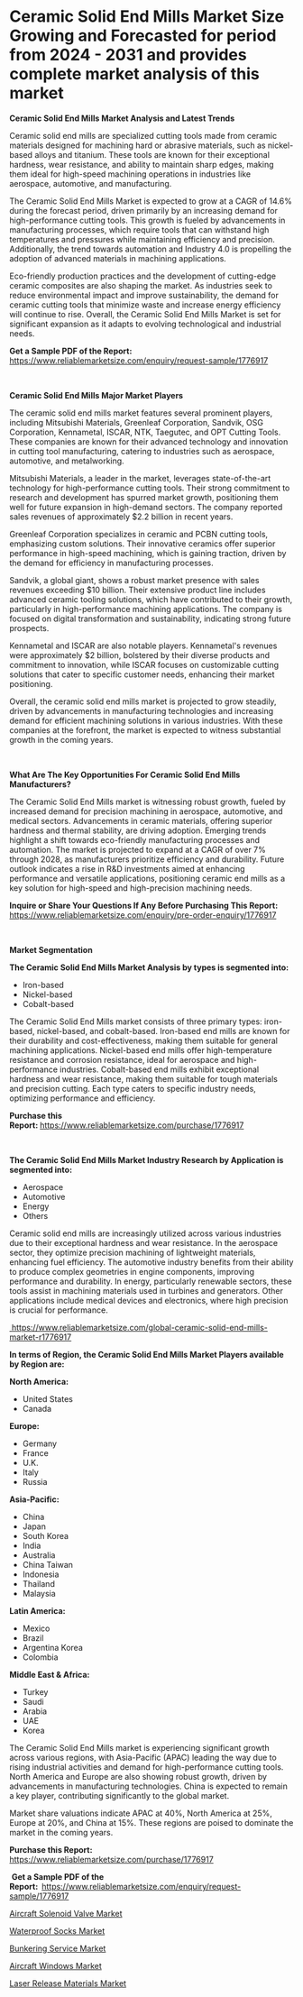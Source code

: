 <p><h1>Ceramic Solid End Mills Market Size Growing and Forecasted for period from 2024 - 2031 and provides complete market analysis of this market</h1></p><p><strong>Ceramic Solid End Mills Market Analysis and Latest Trends</strong></p>
<p><p>Ceramic solid end mills are specialized cutting tools made from ceramic materials designed for machining hard or abrasive materials, such as nickel-based alloys and titanium. These tools are known for their exceptional hardness, wear resistance, and ability to maintain sharp edges, making them ideal for high-speed machining operations in industries like aerospace, automotive, and manufacturing.</p><p>The Ceramic Solid End Mills Market is expected to grow at a CAGR of 14.6% during the forecast period, driven primarily by an increasing demand for high-performance cutting tools. This growth is fueled by advancements in manufacturing processes, which require tools that can withstand high temperatures and pressures while maintaining efficiency and precision. Additionally, the trend towards automation and Industry 4.0 is propelling the adoption of advanced materials in machining applications.</p><p>Eco-friendly production practices and the development of cutting-edge ceramic composites are also shaping the market. As industries seek to reduce environmental impact and improve sustainability, the demand for ceramic cutting tools that minimize waste and increase energy efficiency will continue to rise. Overall, the Ceramic Solid End Mills Market is set for significant expansion as it adapts to evolving technological and industrial needs.</p></p>
<p><strong>Get a Sample PDF of the Report:&nbsp;</strong> <a href="https://www.reliablemarketsize.com/enquiry/request-sample/1776917?utm_campaign=1437&utm_medium=2&utm_source=Github&utm_content=ia&utm_term=09102024&utm_id=ceramic-solid-end-mills">https://www.reliablemarketsize.com/enquiry/request-sample/1776917</a></p>
<p>&nbsp;</p>
<p><strong>Ceramic Solid End Mills Major Market Players</strong></p>
<p><p>The ceramic solid end mills market features several prominent players, including Mitsubishi Materials, Greenleaf Corporation, Sandvik, OSG Corporation, Kennametal, ISCAR, NTK, Taegutec, and OPT Cutting Tools. These companies are known for their advanced technology and innovation in cutting tool manufacturing, catering to industries such as aerospace, automotive, and metalworking.</p><p>Mitsubishi Materials, a leader in the market, leverages state-of-the-art technology for high-performance cutting tools. Their strong commitment to research and development has spurred market growth, positioning them well for future expansion in high-demand sectors. The company reported sales revenues of approximately $2.2 billion in recent years.</p><p>Greenleaf Corporation specializes in ceramic and PCBN cutting tools, emphasizing custom solutions. Their innovative ceramics offer superior performance in high-speed machining, which is gaining traction, driven by the demand for efficiency in manufacturing processes.</p><p>Sandvik, a global giant, shows a robust market presence with sales revenues exceeding $10 billion. Their extensive product line includes advanced ceramic tooling solutions, which have contributed to their growth, particularly in high-performance machining applications. The company is focused on digital transformation and sustainability, indicating strong future prospects.</p><p>Kennametal and ISCAR are also notable players. Kennametal's revenues were approximately $2 billion, bolstered by their diverse products and commitment to innovation, while ISCAR focuses on customizable cutting solutions that cater to specific customer needs, enhancing their market positioning.</p><p>Overall, the ceramic solid end mills market is projected to grow steadily, driven by advancements in manufacturing technologies and increasing demand for efficient machining solutions in various industries. With these companies at the forefront, the market is expected to witness substantial growth in the coming years.</p></p>
<p>&nbsp;</p>
<p><strong>What Are The Key Opportunities For Ceramic Solid End Mills Manufacturers?</strong></p>
<p><p>The Ceramic Solid End Mills market is witnessing robust growth, fueled by increased demand for precision machining in aerospace, automotive, and medical sectors. Advancements in ceramic materials, offering superior hardness and thermal stability, are driving adoption. Emerging trends highlight a shift towards eco-friendly manufacturing processes and automation. The market is projected to expand at a CAGR of over 7% through 2028, as manufacturers prioritize efficiency and durability. Future outlook indicates a rise in R&D investments aimed at enhancing performance and versatile applications, positioning ceramic end mills as a key solution for high-speed and high-precision machining needs.</p></p>
<p><strong>Inquire or Share Your Questions If Any Before Purchasing This Report:</strong> <a href="https://www.reliablemarketsize.com/enquiry/pre-order-enquiry/1776917?utm_campaign=1437&utm_medium=2&utm_source=Github&utm_content=ia&utm_term=09102024&utm_id=ceramic-solid-end-mills">https://www.reliablemarketsize.com/enquiry/pre-order-enquiry/1776917</a></p>
<p>&nbsp;</p>
<p><strong>Market Segmentation</strong></p>
<p><strong>The Ceramic Solid End Mills Market Analysis by types is segmented into:</strong></p>
<p><ul><li>Iron-based</li><li>Nickel-based</li><li>Cobalt-based</li></ul></p>
<p><p>The Ceramic Solid End Mills market consists of three primary types: iron-based, nickel-based, and cobalt-based. Iron-based end mills are known for their durability and cost-effectiveness, making them suitable for general machining applications. Nickel-based end mills offer high-temperature resistance and corrosion resistance, ideal for aerospace and high-performance industries. Cobalt-based end mills exhibit exceptional hardness and wear resistance, making them suitable for tough materials and precision cutting. Each type caters to specific industry needs, optimizing performance and efficiency.</p></p>
<p><strong>Purchase this Report:&nbsp;</strong><a href="https://www.reliablemarketsize.com/purchase/1776917?utm_campaign=1437&utm_medium=2&utm_source=Github&utm_content=ia&utm_term=09102024&utm_id=ceramic-solid-end-mills">https://www.reliablemarketsize.com/purchase/1776917</a></p>
<p>&nbsp;</p>
<p><strong>The Ceramic Solid End Mills Market Industry Research by Application is segmented into:</strong></p>
<p><ul><li>Aerospace</li><li>Automotive</li><li>Energy</li><li>Others</li></ul></p>
<p><p>Ceramic solid end mills are increasingly utilized across various industries due to their exceptional hardness and wear resistance. In the aerospace sector, they optimize precision machining of lightweight materials, enhancing fuel efficiency. The automotive industry benefits from their ability to produce complex geometries in engine components, improving performance and durability. In energy, particularly renewable sectors, these tools assist in machining materials used in turbines and generators. Other applications include medical devices and electronics, where high precision is crucial for performance.</p></p>
<p><a href="https://www.reliablemarketsize.com/global-ceramic-solid-end-mills-market-r1776917?utm_campaign=1437&utm_medium=2&utm_source=Github&utm_content=ia&utm_term=09102024&utm_id=ceramic-solid-end-mills">&nbsp;https://www.reliablemarketsize.com/global-ceramic-solid-end-mills-market-r1776917</a></p>
<p><strong>In terms of Region, the Ceramic Solid End Mills Market Players available by Region are:</strong></p>
<p>
    <p> <strong> North America: </strong>
        <ul>
            <li>United States</li>
            <li>Canada</li>
        </ul>
        </p> 
    <p> <strong> Europe: </strong>
        <ul>
            <li>Germany</li>
            <li>France</li>
            <li>U.K.</li>
            <li>Italy</li>
            <li>Russia</li>
        </ul>
        </p> 
    <p> <strong> Asia-Pacific: </strong>
        <ul>
            <li>China</li>
            <li>Japan</li>
            <li>South Korea</li>
            <li>India</li>
            <li>Australia</li>
            <li>China Taiwan</li>
            <li>Indonesia</li>
            <li>Thailand</li>
            <li>Malaysia</li>
        </ul>
        </p> 
    <p> <strong> Latin America: </strong>
        <ul>
            <li>Mexico</li>
            <li>Brazil</li>
            <li>Argentina Korea</li>
            <li>Colombia</li>
        </ul>
        </p> 
    <p> <strong> Middle East & Africa: </strong>
        <ul>
            <li>Turkey</li>
            <li>Saudi</li>
            <li>Arabia</li>
            <li>UAE</li>
            <li>Korea</li>
        </ul>
    </p>
    </p>
<p><p>The Ceramic Solid End Mills market is experiencing significant growth across various regions, with Asia-Pacific (APAC) leading the way due to rising industrial activities and demand for high-performance cutting tools. North America and Europe are also showing robust growth, driven by advancements in manufacturing technologies. China is expected to remain a key player, contributing significantly to the global market.</p><p>Market share valuations indicate APAC at 40%, North America at 25%, Europe at 20%, and China at 15%. These regions are poised to dominate the market in the coming years.</p></p>
<p><strong>Purchase this Report: </strong><a href="https://www.reliablemarketsize.com/purchase/1776917?utm_campaign=1437&utm_medium=2&utm_source=Github&utm_content=ia&utm_term=09102024&utm_id=ceramic-solid-end-mills">https://www.reliablemarketsize.com/purchase/1776917</a></p>
<p>&nbsp;<strong>Get a Sample PDF of the Report:&nbsp;&nbsp;</strong><a href="https://www.reliablemarketsize.com/enquiry/request-sample/1776917?utm_campaign=1437&utm_medium=2&utm_source=Github&utm_content=ia&utm_term=09102024&utm_id=ceramic-solid-end-mills">https://www.reliablemarketsize.com/enquiry/request-sample/1776917</a></p>
<p><strong></strong></p>
<p><p><a href="https://www.linkedin.com/pulse/global-aircraft-solenoid-valve-market-pulse-trends-growth-analysis-kunwc?utm_campaign=1437&utm_medium=2&utm_source=Github&utm_content=ia&utm_term=09102024&utm_id=ceramic-solid-end-mills">Aircraft Solenoid Valve Market</a></p><p><a href="https://www.linkedin.com/pulse/waterproof-socks-market-investigation-industry-evolution-ke2ff?utm_campaign=1437&utm_medium=2&utm_source=Github&utm_content=ia&utm_term=09102024&utm_id=ceramic-solid-end-mills">Waterproof Socks Market</a></p><p><a href="https://www.linkedin.com/pulse/global-bunkering-service-market-product-types-applications-c4o2e?utm_campaign=1437&utm_medium=2&utm_source=Github&utm_content=ia&utm_term=09102024&utm_id=ceramic-solid-end-mills">Bunkering Service Market</a></p><p><a href="https://www.linkedin.com/pulse/global-aircraft-windows-market-trends-innovations-forward-looking-2hgbc?utm_campaign=1437&utm_medium=2&utm_source=Github&utm_content=ia&utm_term=09102024&utm_id=ceramic-solid-end-mills">Aircraft Windows Market</a></p><p><a href="https://github.com/Chiragrp22/Market-Research-Report-List-6/blob/main/laser-release-materials-market.md?utm_campaign=1437&utm_medium=2&utm_source=Github&utm_content=ia&utm_term=09102024&utm_id=ceramic-solid-end-mills">Laser Release Materials Market</a></p></p>
